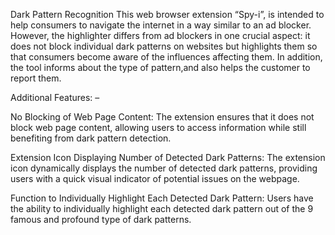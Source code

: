 Dark Pattern Recognition This web browser extension “Spy-i”, is intended to help consumers to navigate the internet in a way similar to an ad blocker. However, the highlighter differs from ad blockers in one crucial aspect: it does not block individual dark patterns on websites but highlights them so that consumers become aware of the influences affecting them. In addition, the tool informs about the type of pattern,and also helps the customer to report them.

Additional Features: –

No Blocking of Web Page Content: The extension ensures that it does not block web page content, allowing users to access information while still benefiting from dark pattern detection.

Extension Icon Displaying Number of Detected Dark Patterns: The extension icon dynamically displays the number of detected dark patterns, providing users with a quick visual indicator of potential issues on the webpage.

Function to Individually Highlight Each Detected Dark Pattern: Users have the ability to individually highlight each detected dark pattern out of the 9 famous and profound type of dark patterns.
